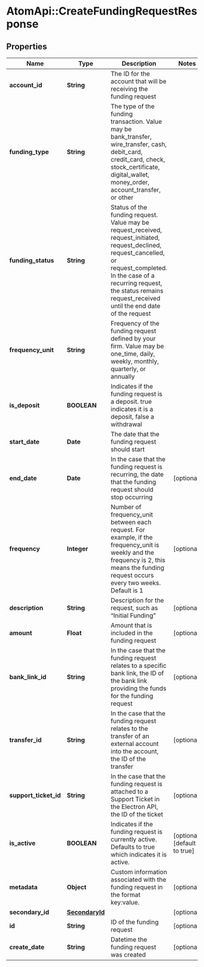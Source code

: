 # AtomApi::CreateFundingRequestResponse

## Properties
Name | Type | Description | Notes
------------ | ------------- | ------------- | -------------
**account_id** | **String** | The ID for the account that will be receiving the funding request | 
**funding_type** | **String** | The type of the funding transaction. Value may be bank_transfer, wire_transfer, cash, debit_card, credit_card, check, stock_certificate, digital_wallet, money_order, account_transfer, or other | 
**funding_status** | **String** | Status of the funding request. Value may be request_received, request_initiated, request_declined, request_cancelled, or request_completed. In the case of a recurring request, the status remains request_received until the end date of the request | 
**frequency_unit** | **String** | Frequency of the funding request defined by your firm. Value may be one_time, daily, weekly, monthly, quarterly, or annually | 
**is_deposit** | **BOOLEAN** | Indicates if the funding request is a deposit. true indicates it is a deposit, false a withdrawal | 
**start_date** | **Date** | The date that the funding request should start | 
**end_date** | **Date** | In the case that the funding request is recurring, the date that the funding request should stop occurring | [optional] 
**frequency** | **Integer** | Number of frequency_unit between each request. For example, if the frequency_unit is weekly and the frequency is 2, this means the funding request occurs every two weeks. Default is 1 | [optional] 
**description** | **String** | Description for the request, such as “Initial Funding” | [optional] 
**amount** | **Float** | Amount that is included in the funding request | [optional] 
**bank_link_id** | **String** | In the case that the funding request relates to a specific bank link, the ID of the bank link providing the funds for the funding request | [optional] 
**transfer_id** | **String** | In the case that the funding request relates to the transfer of an external account into the account, the ID of the transfer | [optional] 
**support_ticket_id** | **String** | In the case that the funding request is attached to a Support Ticket in the Electron API, the ID of the ticket | [optional] 
**is_active** | **BOOLEAN** | Indicates if the funding request is currently active. Defaults to true which indicates it is active. | [optional] [default to true]
**metadata** | **Object** | Custom information associated with the funding request in the format key:value. | [optional] 
**secondary_id** | [**SecondaryId**](SecondaryId.md) |  | [optional] 
**id** | **String** | ID of the funding request | [optional] 
**create_date** | **String** | Datetime the funding request was created | [optional] 


